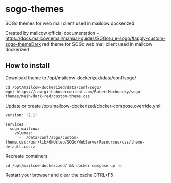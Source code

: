# sogo-themes
SOGo themes for web mail client used in mailcow dockerized

Created by mailcow official documentation - https://docs.mailcow.email/manual-guides/SOGo/u_e-sogo/#apply-custom-sogo-themeDark red theme for SOGo web mail client used in mailcow dockerized

**How to install**
-------------------
Download theme to /opt/mailcow-dockerized/data/conf/sogo/

```
cd /opt/mailcow-dockerized/data/conf/sogo/
wget https://raw.githubusercontent.com/RobertMochnacky/sogo-themes/main/dark-red/custom-theme.css
```
Update or create /opt/mailcow-dockerized/docker-compose.override.yml:

```
version: '2.1'

services:
  sogo-mailcow:
    volumes:
      - ./data/conf/sogo/custom-theme.css:/usr/lib/GNUstep/SOGo/WebServerResources/css/theme-default.css:z
```

Recreate containers:
```
cd /opt/mailcow-dockerized/ && docker compose up -d
```
Restart your browser and clear the cache CTRL+F5
